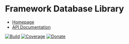 # Framework Database Library

- [Homepage](https://the-framework.gitlab.io/libraries/database.html)
- [API Documentation](https://the-framework.gitlab.io/libraries/database/docs/)

[![Build](https://gitlab.com/the-framework/libraries/database/badges/master/build.svg)](https://gitlab.com/the-framework/libraries/database/-/jobs)
[![Coverage](https://gitlab.com/the-framework/libraries/database/badges/master/coverage.svg?job=test:php7.3)](https://the-framework.gitlab.io/libraries/database/coverage/)
[![Donate](https://img.shields.io/badge/Donate-PayPal-blue.svg)](https://www.paypal.com/cgi-bin/webscr?cmd=_s-xclick&hosted_button_id=NGBNW5PY4VSJ4)
